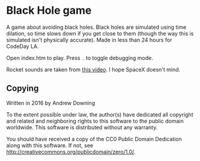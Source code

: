Black Hole game
===============

A game about avoiding black holes. Black holes are simulated using time dilation, so time slows down if you get close to them (though the way this is simulated isn't physically accurate). Made in less than 24 hours for CodeDay LA.

Open index.htm to play. Press `.` to toggle debugging mode.

Rocket sounds are taken from [this video](https://www.youtube.com/watch?v=H6hYEqrP56I). I hope SpaceX doesn't mind.

Copying
-------
Written in 2016 by Andrew Downing

To the extent possible under law, the author(s) have dedicated all copyright and related and neighboring rights to this software to the public domain worldwide. This software is distributed without any warranty.

You should have received a copy of the CC0 Public Domain Dedication along with this software. If not, see <http://creativecommons.org/publicdomain/zero/1.0/>.
